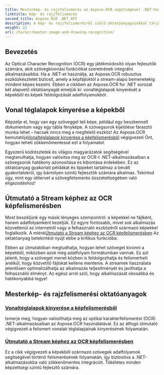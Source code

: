 ```yaml
---
title: Mesterkép- és rajzfelismerés az Aspose.OCR segítségével .NET-hez
linktitle: Kép- és rajzfelismerés
second_title: Aspose.OCR .NET API
description: A kép- és rajzfelismerésről szóló oktatóanyagainkkal tárja fel az Aspose.OCR for .NET-ben rejlő lehetőségeit, így könnyedén kivonhatja alkalmazásait.
weight: 22
url: /hu/ocr/master-image-and-drawing-recognition/
---
```

## Bevezetés

Az Optical Character Recognition (OCR) egy játékmódosító olyan fejlesztők számára, akik szövegkivonási funkciókat szeretnének integrálni alkalmazásaikba. Ha a .NET-et használja, az Aspose.OCR robusztus eszközkészletet biztosít, amely a képfájloktól a stream-alapú bemenetekig mindent képes kezelni. Ebben a cikkben az Aspose.OCR for .NET sorozat két alapvető oktatóanyagát emeljük ki: vonaltéglalapok kinyerését a képekből és képek feldolgozását adatfolyamokból. 

## Vonal téglalapok kinyerése a képekből

 Képzelje el, hogy van egy szöveggel teli képe, például egy beszkennelt dokumentum vagy egy tábla fényképe. A szövegsorok kijelölése fárasztó munka lehet – hacsak nincs meg a megfelelő eszköz! Az Aspose.OCR bemutatója[Vonaltéglalapok kinyerése a képfelismerésből](./line-rectangles-from-images-recognition/) végigvezeti Önt, hogyan teheti zökkenőmentessé ezt a folyamatot.

Egyszerű kódrészletek és világos magyarázatok segítségével megtanulhatja, hogyan valósítsa meg az OCR-t .NET-alkalmazásaiban a szövegsorok hatékony azonosítása és kibontása érdekében. Ez az oktatóanyag gyakorlati példákat és tippeket tartalmaz a bevált gyakorlatokról, így bármilyen szintű fejlesztők számára alkalmas. Tekintsd úgy, mint egy útitervet a szövegfelismerés összetettségében való eligazodáshoz!

## Útmutató a Stream képhez az OCR képfelismerésben

Most beszéljünk egy másik lényeges szempontról: a képekkel ne fájlként, hanem adatfolyamként kezeljük. Ez egyre fontosabb, mivel sok alkalmazás közvetlenül az internetről vagy a felhasználó eszközéről származó képekkel foglalkozik. A miénk[Útmutató a Stream képhez az OCR képfelismerésben](./guide-to-image-from-stream/) Az oktatóanyag betekintést nyújt ebbe a kritikus funkcióba.

Ebben az útmutatóban megtudhatja, hogyan lehet szöveget kivonni a képekből, miközben azok még adatfolyam formátumban vannak. Ez azt jelenti, hogy a szöveget menet közben is feldolgozhatja és felismerheti anélkül, hogy közvetítő fájlokat kellene mentenie. A streamek használata jelentősen optimalizálhatja az alkalmazás teljesítményét és javíthatja a felhasználói élményt. Az egész arról szól, hogy alkalmazását okosabbá és hatékonyabbá tegye!

## Mesterkép- és rajzfelismerési oktatóanyagok
### [Vonaltéglalapok kinyerése a képfelismerésből](./line-rectangles-from-images-recognition/)
Ismerje meg, hogyan valósíthatja meg az optikai karakterfelismerést (OCR) .NET-alkalmazásaiban az Aspose.OCR használatával. Ez az átfogó útmutató végigvezeti a felismert vonalak téglalapjainak kinyerésének folyamatán.
### [Útmutató a Stream képhez az OCR képfelismerésben](./guide-to-image-from-stream/)
Ez a cikk végigvezeti a képekből származó szövegek adatfolyamok segítségével történő felismerésének folyamatán, így biztosítva a .NET-alkalmazásokba való zökkenőmentes integrációt. Tökéletes minden képzettségi szintű fejlesztő számára.